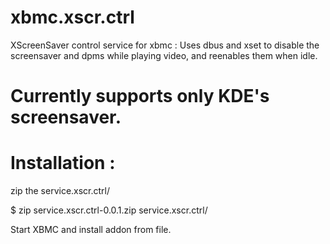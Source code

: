 xbmc.xscr.ctrl
==============

XScreenSaver control service for xbmc : Uses dbus and xset to disable the screensaver and dpms while playing video, and reenables them when idle.

Currently supports only KDE's screensaver.
==============

Installation :
==============

zip the service.xscr.ctrl/ 

$ zip service.xscr.ctrl-0.0.1.zip service.xscr.ctrl/

Start XBMC and install addon from file.

